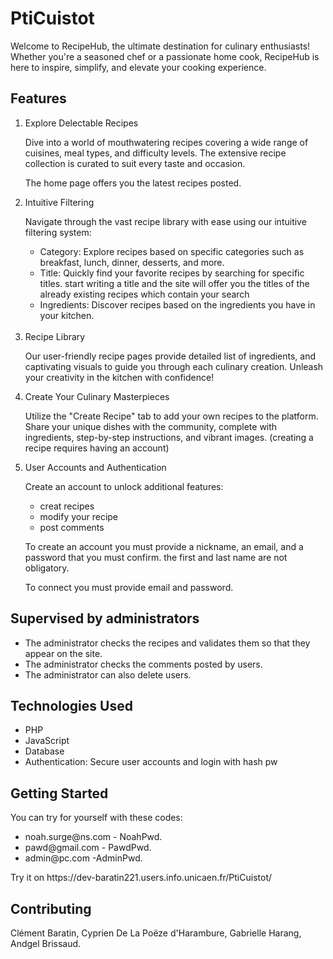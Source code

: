 <h1>PtiCuistot</h1>

<p>Welcome to RecipeHub, the ultimate destination for culinary enthusiasts! Whether you're a seasoned chef or a passionate home cook, RecipeHub is here to inspire, simplify, and elevate your cooking experience.<p>

<h2>Features</h2>

<ol>
<li>Explore Delectable Recipes<br>

<p>Dive into a world of mouthwatering recipes covering a wide range of cuisines, meal types, and difficulty levels. The extensive recipe collection is curated to suit every taste and occasion.</p><p>The home page offers you the latest recipes posted.</p></li>

<li>Intuitive Filtering<br>

<p>Navigate through the vast recipe library with ease using our intuitive filtering system:</p>
  <ul>
  <li>Category: Explore recipes based on specific categories such as breakfast, lunch, dinner, desserts, and more.</li>
  <li>Title: Quickly find your favorite recipes by searching for specific titles. start writing a title and the site will offer you the titles of the already existing recipes which contain your search</li>
  <li>Ingredients: Discover recipes based on the ingredients you have in your kitchen.</li>
  </ul></li><br>
  
<li>Recipe Library</li>

<p>Our user-friendly recipe pages provide detailed list of ingredients, and captivating visuals to guide you through each culinary creation. Unleash your creativity in the kitchen with confidence!</p>

<li>Create Your Culinary Masterpieces</li>

<p>Utilize the "Create Recipe" tab to add your own recipes to the platform. Share your unique dishes with the community, complete with ingredients, step-by-step instructions, and vibrant images. (creating a recipe requires having an account)</p>
<li> User Accounts and Authentication</li>

<p>Create an account to unlock additional features:</p>
   <ul>
    <li>creat recipes</li>
    <li>modify your recipe</li>
    <li>post comments</li>
    </ul>
    <p>To create an account you must provide a nickname, an email, and a password that you must confirm. the first and last name are not obligatory.</p>
    <p>To connect you must provide email and password.</p>
</ol>
<h2>Supervised by administrators</h2>
<ul> 
  <li>The administrator checks the recipes and validates them so that they appear on the site.</li>
  <li>The administrator checks the comments posted by users.</li>
  <li>The administrator can also delete users.</li>
</ul>

<h2>Technologies Used</h2>
<ul>
    <li>PHP</li>
    <li>JavaScript</li>
    <li>Database</li>
    <li>Authentication: Secure user accounts and login with hash pw</li>
</ul>
<h2>Getting Started</h2>
<p>You can try for yourself with these codes:</p>
<ul>
  <li>noah.surge@ns.com - NoahPwd.</li>
  <li>pawd@gmail.com - PawdPwd.</li>
  <li>admin@pc.com -AdminPwd.</li>
</ul>
<p>Try it on https://dev-baratin221.users.info.unicaen.fr/PtiCuistot/</p>

<h2>Contributing</h2>

<p>Clément Baratin, Cyprien De La Poëze d'Harambure, Gabrielle Harang, Andgel Brissaud.</p>
